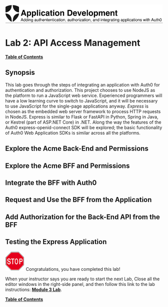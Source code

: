 ![Lab Banner](./.assets/images/application-development-banner.png)

# Lab 2: API Access Management

[**Table of Contents**](./appdev-workspace.md)

## Synopsis

This lab goes through the steps of integrating an application with Auth0 for authentication and authorization.
This project chooses to use NodeJS as the platform to run a JavaScript web service.
Experienced programmers will have a low learning curve to switch to JavaScript, and it
will be necessary to use JavaScript for the single-page applications anyway.
*Express* is chosen as the embedded web server framework to process HTTP requests in NodeJS.
Express is similar to Flask or FastAPI in Python, Spring in Java, or Kestrel (part of ASP.NET Core) in .NET.
Along the way the features of the Auth0 express-openid-connect SDK will be explored;
the basic functionality of Auth0 Web Application SDKs is similar across all the platforms.

## Explore the Acme Back-End and Permissions

## Explore the Acme BFF and Permissions

## Integrate the BFF with Auth0

## Request and Use the BFF from the Application 

## Add Authorization for the Back-End API from the BFF

## Testing the Express Application

![Stop](./.assets/images/stop.png)
Congratulations, you have completed this lab!

When your instructor says you are ready to start the next Lab,
Close all the editor windows in the right-side panel, and then follow this
link to the lab instructions: [**Module 3 Lab**](./module03-instructions.md).

[**Table of Contents**](./appdev-workspace.md)